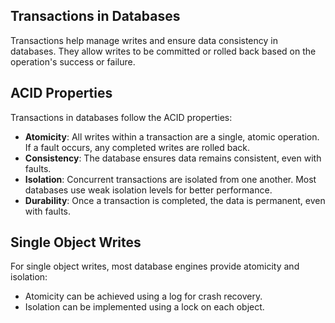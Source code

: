## Transactions in Databases

Transactions help manage writes and ensure data consistency in databases. They allow writes to be committed or rolled back based on the operation's success or failure.

## ACID Properties

Transactions in databases follow the ACID properties:

- **Atomicity**: All writes within a transaction are a single, atomic operation. If a fault occurs, any completed writes are rolled back.
- **Consistency**: The database ensures data remains consistent, even with faults.
- **Isolation**: Concurrent transactions are isolated from one another. Most databases use weak isolation levels for better performance.
- **Durability**: Once a transaction is completed, the data is permanent, even with faults.

## Single Object Writes

For single object writes, most database engines provide atomicity and isolation:

- Atomicity can be achieved using a log for crash recovery.
- Isolation can be implemented using a lock on each object.

